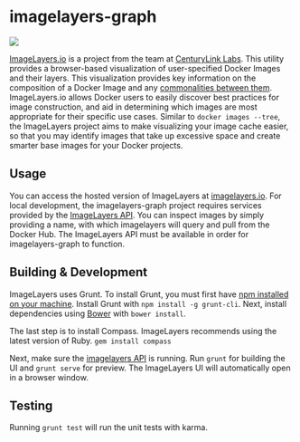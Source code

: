 # imagelayers-graph

[![](https://badge.imagelayers.io/centurylink/imagelayers-ui.svg)](https://imagelayers.io/?images=centurylink/imagelayers-ui:latest 'Get your own badge on imagelayers.io')

[ImageLayers.io](https://imagelayers.io) is a project from the team at [CenturyLink Labs](http://www.centurylinklabs.com/). This utility provides a browser-based visualization of user-specified Docker Images and their layers. This visualization provides key information on the composition of a Docker Image and any [commonalities between them](https://imagelayers.io/?images=java:latest,golang:latest,node:latest,python:latest,php:latest,ruby:latest). ImageLayers.io allows Docker users to easily discover best practices for image construction, and aid in determining which images are most appropriate for their specific use cases.  Similar to  ```docker images --tree```, the ImageLayers project aims to make visualizing your image cache easier, so that you may identify images that take up excessive space and create smarter base images for your Docker projects.

## Usage
You can access the hosted version of ImageLayers at [imagelayers.io](http://imagelayers.io). For local development, the imagelayers-graph project requires services provided by the [ImageLayers API](https://github.com/CenturyLinkLabs/imagelayers/). You can inspect images by simply providing a name, with which imagelayers will query and pull from the Docker Hub. The ImageLayers API must be available in order for imagelayers-graph to function.

## Building & Development
ImageLayers uses Grunt. To install Grunt, you must first have [npm installed on your machine](https://github.com/npm/npm). Install Grunt with `npm install -g grunt-cli`. Next, install dependencies using [Bower](http://bower.io/#install-bower) with `bower install`.

The last step is to install Compass. ImageLayers recommends using the latest version of Ruby.
`gem install compass`

Next, make sure the [imagelayers API](https://github.com/CenturyLinkLabs/imagelayers/) is running. 
Run `grunt` for building the UI and `grunt serve` for preview. The ImageLayers UI will automatically open in a browser window.

## Testing
Running `grunt test` will run the unit tests with karma.
